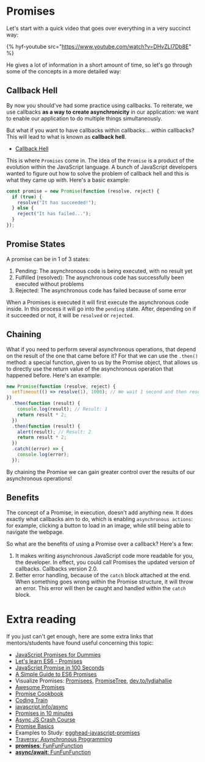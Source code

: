 # Promises

Let's start with a quick video that goes over everything in a very succinct way:

{% hyf-youtube src="https://www.youtube.com/watch?v=DHvZLI7Db8E" %}

He gives a lot of information in a short amount of time, so let's go through some of the concepts in a more detailed way:

## Callback Hell

By now you should've had some practice using callbacks. To reiterate, we use callbacks **as a way to create asynchronicity** in our application: we want to enable our application to do multiple things simultaneously.

But what if you want to have callbacks within callbacks... within callbacks? This will lead to what is known as **callback hell**.

- [Callback Hell](http://callbackhell.com/)

This is where `Promises` come in. The idea of the `Promise` is a product of the evolution within the JavaScript language. A bunch of JavaScript developers wanted to figure out how to solve the problem of callback hell and this is what they came up with. Here's a basic example:

```js
const promise = new Promise(function (resolve, reject) {
  if (true) {
    resolve("It has succeeded!");
  } else {
    reject("It has failed...");
  }
});
```

## Promise States

A promise can be in 1 of 3 states:

1. Pending: The asynchronous code is being executed, with no result yet
2. Fulfilled (resolved): The asynchronous code has successfully been executed without problems
3. Rejected: The asynchronous code has failed because of some error

When a Promises is executed it will first execute the asynchronous code inside. In this process it will go into the `pending` state. After, depending on if it succeeded or not, it will be `resolved` or `rejected`.

## Chaining

What if you need to perform several asynchronous operations, that depend on the result of the one that came before it? For that we can use the `.then()` method: a special function, given to us by the Promise object, that allows us to directly use the return value of the asynchronous operation that happened before. Here's an example:

```js
new Promise(function (resolve, reject) {
  setTimeout(() => resolve(1), 1000); // We wait 1 second and then resolve with value 1
})
  .then(function (result) {
    console.log(result); // Result: 1
    return result * 2;
  })
  .then(function (result) {
    alert(result); // Result: 2
    return result * 2;
  })
  .catch((error) => {
    console.log(error);
  });
```

By chaining the Promise we can gain greater control over the results of our asynchronous operations!

## Benefits

The concept of a Promise, in execution, doesn't add anything new. It does exactly what callbacks aim to do, which is enabling `asynchronous actions`: for example, clicking a button to load in an image, while still being able to navigate the webpage.

So what are the benefits of using a Promise over a callback? Here's a few:

1. It makes writing asynchronous JavaScript code more readable for you, the developer. In effect, you could call Promises the updated version of callbacks. Callbacks version 2.0.
2. Better error handling, because of the `catch` block attached at the end. When something goes wrong within the Promise structure, it will throw an error. This error will then be caught and handled within the `catch` block.

# Extra reading

If you just can't get enough, here are some extra links that mentors/students have found useful concerning this topic:

- [JavaScript Promises for Dummies](https://scotch.io/tutorials/javascript-promises-for-dummies)
- [Let's learn ES6 - Promises](https://www.youtube.com/watch?v=vQ3MoXnKfuQ)
- [JavaScript Promise in 100 Seconds](https://www.youtube.com/watch?v=RvYYCGs45L4)
- [A Simple Guide to ES6 Promises](https://codeburst.io/a-simple-guide-to-es6-promises-d71bacd2e13a)
- Visualize Promises: [Promisees](https://bevacqua.github.io/promisees/), [PromiseTree](https://shlomiassaf.github.io/PromiseTree/playground/#/playground), [dev.to/lydiahallie](https://dev.to/lydiahallie/javascript-visualized-promises-async-await-5gke)
- [Awesome Promises](https://github.com/wbinnssmith/awesome-promises)
- [Promise Cookbook](https://github.com/mattdesl/promise-cookbook)
- [Coding Train](https://www.youtube.com/watch?v=QO4NXhWo_NM&list=PLRqwX-V7Uu6bKLPQvPRNNE65kBL62mVfx)
- [javascript.info/async](https://javascript.info/async)
- [Promises in 10 minutes](https://www.youtube.com/watch?v=DHvZLI7Db8E)
- [Async JS Crash Course](https://www.youtube.com/watch?v=PoRJizFvM7s)
- [Promise Basics](https://javascript.info/promise-basics)
- Examples to Study: [egghead-javascript-promises](https://github.com/mariusschulz/egghead-javascript-promises)
- [Traversy: Asynchronous Programming](https://www.youtube.com/watch?v=PoRJizFvM7s)
- [**promises**: FunFunFunction](https://www.youtube.com/watch?v=2d7s3spWAzo&list=PL0zVEGEvSaeEd9hlmCXrk5yUyqUag-n84)
- [**async/await**: FunFunFunction](https://www.youtube.com/watch?v=568g8hxJJp4)
